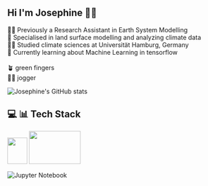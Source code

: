 ## Hi I'm Josephine 🙋‍♀️

👩‍💻 Previously a Research Assistant in Earth System Modelling <br/>
🔧 Specialised in land surface modelling and analyzing climate data<br/>
👩‍🎓 Studied climate sciences at Universität Hamburg, Germany<br/>
💭 Currently learning about Machine Learning in tensorflow <br/>
<br/>
🪴 green fingers<br/>
🏃‍♀️ jogger

![Josephine's GitHub stats](https://github-readme-stats.vercel.app/api?username=wongjocy&show_icons=true&theme=tokyonight)

## 💻 📊 Tech Stack
<img src="https://s3.dualstack.us-east-2.amazonaws.com/pythondotorg-assets/media/files/python-logo-only.svg" width="45" height="60"> <img src="https://upload.wikimedia.org/wikipedia/commons/thumb/a/ab/TensorFlow_logo.svg/512px-TensorFlow_logo.svg.png" width="117.5" height="75"> 

![Jupyter Notebook](https://img.shields.io/badge/-Jupyter_Notebook-orange?style=flat-square&logo=jupyter&logoColor=ffffff)


